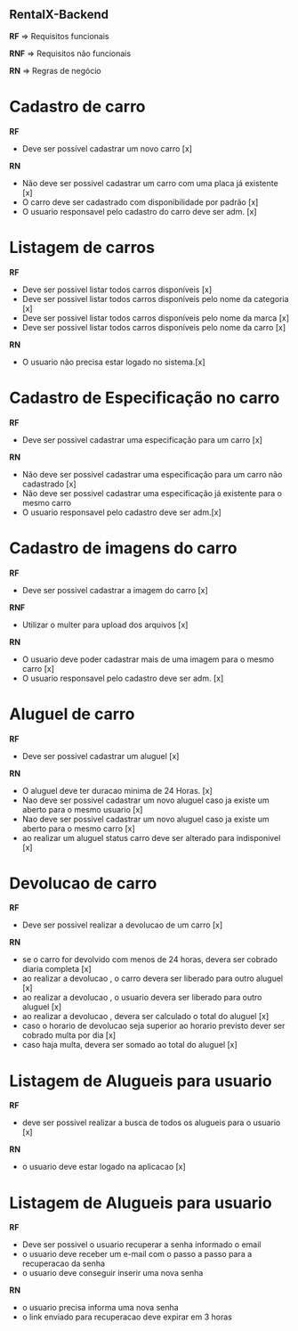 ## RentalX-Backend

**RF** => Requisitos funcionais

**RNF** => Requisitos não funcionais

**RN** => Regras de negócio

# Cadastro de carro

**RF**

-   Deve ser possível cadastrar um novo carro [x]

**RN**

-   Não deve ser possivel cadastrar um carro com uma placa já existente [x]
-   O carro deve ser cadastrado com disponibilidade por padrão [x]
-   O usuario responsavel pelo cadastro do carro deve ser adm. [x]

# Listagem de carros

**RF**

-   Deve ser possivel listar todos carros disponíveis [x]
-   Deve ser possivel listar todos carros disponíveis pelo nome da categoria [x]
-   Deve ser possivel listar todos carros disponíveis pelo nome da marca [x]
-   Deve ser possivel listar todos carros disponíveis pelo nome da carro [x]

**RN**

-   O usuario não precisa estar logado no sistema.[x]

# Cadastro de Especificação no carro

**RF**

-   Deve ser possivel cadastrar uma especificação para um carro [x]

**RN**

-   Não deve ser possivel cadastrar uma especificação para um carro não cadastrado [x]
-   Não deve ser possivel cadastrar uma especificação já existente para o mesmo carro
-   O usuario responsavel pelo cadastro deve ser adm.[x]

# Cadastro de imagens do carro

**RF**

-   Deve ser possivel cadastrar a imagem do carro [x]

**RNF**

-   Utilizar o multer para upload dos arquivos [x]

**RN**

-   O usuario deve poder cadastrar mais de uma imagem para o mesmo carro [x]
-   O usuario responsavel pelo cadastro deve ser adm. [x]

# Aluguel de carro

**RF**

-   Deve ser possivel cadastrar um aluguel [x]

**RN**

-   O aluguel deve ter duracao minima de 24 Horas. [x]
-   Nao deve ser possivel cadastrar um novo aluguel caso ja existe um aberto para o mesmo usuario [x]
-   Nao deve ser possivel cadastrar um novo aluguel caso ja existe um aberto para o mesmo carro [x]
-   ao realizar um aluguel status carro deve ser alterado para indisponivel [x]

# Devolucao de carro

**RF**

-   Deve ser possivel realizar a devolucao de um carro [x]

**RN**

-   se o carro for devolvido com menos de 24 horas, devera ser cobrado diaria completa [x]
-   ao realizar a devolucao , o carro devera ser liberado para outro aluguel [x]
-   ao realizar a devolucao , o usuario devera ser liberado para outro aluguel [x]
-   ao realizar a devolucao , devera ser calculado o total do aluguel [x]
-   caso o horario de devolucao seja superior ao horario previsto dever ser cobrado multa por dia [x]
-   caso haja multa, devera ser somado ao total do aluguel [x]

# Listagem de Alugueis para usuario

**RF**

-   deve ser possivel realizar a busca de todos os alugueis para o usuario [x]

**RN**

-   o usuario deve estar logado na aplicacao [x]

# Listagem de Alugueis para usuario

**RF**

-   Deve ser possivel o usuario recuperar a senha informado o email
-   o usuario deve receber um e-mail com o passo a passo para a recuperacao da senha
-   o usuario deve conseguir inserir uma nova senha

**RN**

-   o usuario precisa informa uma nova senha
-   o link enviado para recuperacao deve expirar em 3 horas
